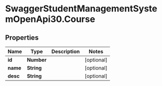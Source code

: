 # SwaggerStudentManagementSystemOpenApi30.Course

## Properties

Name | Type | Description | Notes
------------ | ------------- | ------------- | -------------
**id** | **Number** |  | [optional] 
**name** | **String** |  | [optional] 
**desc** | **String** |  | [optional] 


